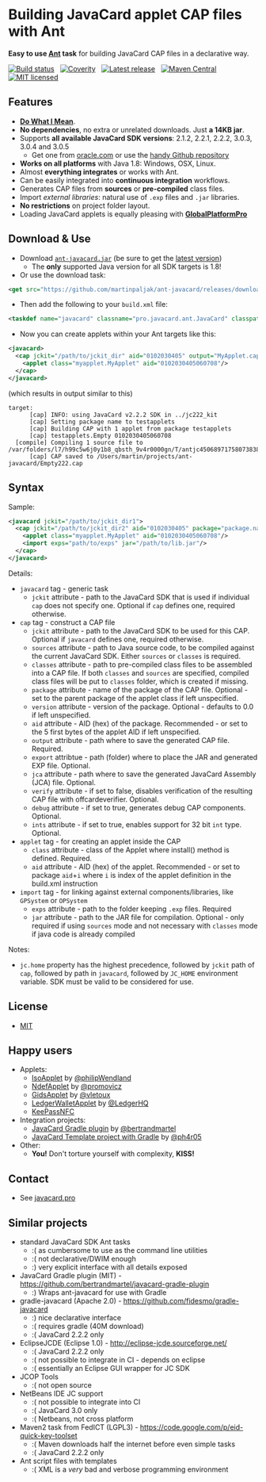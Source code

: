 # Building JavaCard applet CAP files with Ant

**Easy to use [Ant](https://ant.apache.org/) task** for building JavaCard CAP files in a declarative way.

[![Build status](https://travis-ci.org/martinpaljak/ant-javacard.svg?branch=master)](https://travis-ci.org/martinpaljak/ant-javacard) &nbsp; [![Coverity](https://scan.coverity.com/projects/8418/badge.svg)](https://scan.coverity.com/projects/martinpaljak-ant-javacard) &nbsp; [![Latest release](https://img.shields.io/github/release/martinpaljak/ant-javacard.svg)](https://github.com/martinpaljak/ant-javacard/releases/latest) &nbsp; [![Maven Central](https://maven-badges.herokuapp.com/maven-central/com.github.martinpaljak/ant-javacard/badge.svg)](https://mvnrepository.com/artifact/com.github.martinpaljak/ant-javacard) &nbsp; [![MIT licensed](https://img.shields.io/badge/license-MIT-blue.svg)](https://github.com/martinpaljak/ant-javacard/blob/master/LICENSE)

## Features
 * **[Do What I Mean](http://en.wikipedia.org/wiki/DWIM)**.
 * **No dependencies**, no extra or unrelated downloads. Just **a 14KB jar**.
 * Supports **all available JavaCard SDK versions**: 2.1.2, 2.2.1, 2.2.2, 3.0.3, 3.0.4 and 3.0.5
   * Get one from [oracle.com](http://www.oracle.com/technetwork/java/embedded/javacard/downloads/javacard-sdk-2043229.html) or use the [handy Github repository](https://github.com/martinpaljak/oracle_javacard_sdks)
 * **Works on all platforms** with Java 1.8: Windows, OSX, Linux.
 * Almost **everything integrates** or works with Ant.
 * Can be easily integrated into **continuous integration** workflows.
 * Generates CAP files from **sources** or **pre-compiled** class files.
 * Import *external libraries*: natural use of `.exp` files and `.jar` libraries.
 * **No restrictions** on project folder layout.
 * Loading JavaCard applets is equally pleasing with **[GlobalPlatformPro](https://github.com/martinpaljak/GlobalPlatformPro)**

## Download & Use
 * Download [`ant-javacard.jar`](https://github.com/martinpaljak/ant-javacard/releases/download/18.01.17/ant-javacard.jar) (be sure to get the [latest version](https://github.com/martinpaljak/ant-javacard/releases/latest))
   * The **only** supported Java version for all SDK targets is 1.8!
 * Or use the download task:
```xml
<get src="https://github.com/martinpaljak/ant-javacard/releases/download/18.01.17/ant-javacard.jar" dest="." skipexisting="true"/>
```
 * Then add the following to your `build.xml` file:
```xml
<taskdef name="javacard" classname="pro.javacard.ant.JavaCard" classpath="ant-javacard.jar"/>
```
 * Now you can create applets within your Ant targets like this:
```xml
<javacard>
  <cap jckit="/path/to/jckit_dir" aid="0102030405" output="MyApplet.cap" sources="src/myapplet">
    <applet class="myapplet.MyApplet" aid="0102030405060708"/>
  </cap>
</javacard>
```
(which results in output similar to this)
```
target:
      [cap] INFO: using JavaCard v2.2.2 SDK in ../jc222_kit
      [cap] Setting package name to testapplets
      [cap] Building CAP with 1 applet from package testapplets
      [cap] testapplets.Empty 0102030405060708
  [compile] Compiling 1 source file to /var/folders/l7/h99c5w6j0y1b8_qbsth_9v4r0000gn/T/antjc4506897175807383834
      [cap] CAP saved to /Users/martin/projects/ant-javacard/Empty222.cap
```
## Syntax
Sample:

```xml
<javacard jckit="/path/to/jckit_dir1">
  <cap jckit="/path/to/jckit_dir2" aid="0102030405" package="package.name" version="0.1" output="MyApplet.cap" sources="src/myapplet" classes="path/to/classes" export="mylib">
    <applet class="myapplet.MyApplet" aid="0102030405060708"/>
    <import exps="path/to/exps" jar="/path/to/lib.jar"/>
  </cap>
</javacard>
```
Details:
 * `javacard` tag - generic task
   * `jckit` attribute - path to the JavaCard SDK that is used if individual `cap` does not specify one. Optional if `cap` defines one, required otherwise.
 * `cap` tag - construct a CAP file
   * `jckit` attribute - path to the JavaCard SDK to be used for this CAP. Optional if `javacard` defines one, required otherwise. 
   * `sources` attribute - path to Java source code, to be compiled against the current JavaCard SDK. Either `sources` or `classes` is required.
   * `classes` attribute - path to pre-compiled class files to be assembled into a CAP file. If both `classes` and `sources` are specified, compiled class files will be put to `classes` folder, which is created if missing.
   * `package` attribute - name of the package of the CAP file. Optional - set to the parent package of the applet class if left unspecified.
   * `version` attribute - version of the package. Optional - defaults to 0.0 if left unspecified.
   * `aid` attribute - AID (hex) of the package. Recommended - or set to the 5 first bytes of the applet AID if left unspecified.
   * `output` attribute - path where to save the generated CAP file. Required.
   * `export` attribtue - path (folder) where to place the JAR and generated EXP file. Optional.
   * `jca` attribute - path where to save the generated JavaCard Assembly (JCA) file. Optional.
   * `verify` attribute - if set to false, disables verification of the resulting CAP file with offcardeverifier. Optional.
   * `debug` attribute - if set to true, generates debug CAP components. Optional.
   * `ints` attribute - if set to true, enables support for 32 bit `int` type. Optional.
 * `applet` tag - for creating an applet inside the CAP
   * `class` attribute - class of the Applet where install() method is defined. Required.
   * `aid` attribute - AID (hex) of the applet. Recommended - or set to package `aid`+`i` where `i` is index of the applet definition in the build.xml instruction
 * `import` tag - for linking against external components/libraries, like `GPSystem` or `OPSystem`
   * `exps` attribute - path to the folder keeping `.exp` files. Required
   * `jar` attribute - path to the JAR file for compilation. Optional - only required if using `sources` mode and not necessary with `classes` mode if java code is already compiled

Notes:
 * `jc.home` property has the highest precedence, followed by `jckit` path of `cap`, followed by path in `javacard`, followed by `JC_HOME` environment variable. SDK must be valid to be considered for use.

## License
 * [MIT](./LICENSE)

## Happy users
* Applets:
  * [IsoApplet](https://github.com/philipWendland/IsoApplet) by [@philipWendland](https://github.com/philipWendland)
  * [NdefApplet](https://github.com/promovicz/javacard-ndef) by [@promovicz](https://github.com/promovicz)
  * [GidsApplet](https://github.com/vletoux/GidsApplet) by [@vletoux](https://github.com/vletoux)
  * [LedgerWalletApplet](https://github.com/LedgerHQ/ledger-javacard) by [@LedgerHQ](https://github.com/LedgerHQ)
  * [KeePassNFC](https://github.com/nfd/smartcard_crypto_applet)
* Integration projects:
  * [JavaCard Gradle plugin](https://github.com/bertrandmartel/javacard-gradle-plugin) by [@bertrandmartel](https://github.com/bertrandmartel)
  * [JavaCard Template project with Gradle](https://github.com/ph4r05/javacard-gradle-template) by [@ph4r05](https://github.com/ph4r05)
* Other:
  * **You!** Don't torture yourself with complexity, **KISS!**

## Contact
 * See [javacard.pro](https://javacard.pro)

## Similar projects
 * standard JavaCard SDK Ant tasks
   * :( as cumbersome to use as the command line utilities
   * :( not declarative/DWIM enough
   * :) very explicit interface with all details exposed
 * JavaCard Gradle plugin (MIT) - https://github.com/bertrandmartel/javacard-gradle-plugin
   * :) Wraps ant-javacard for use with Gradle
 * gradle-javacard (Apache 2.0) - https://github.com/fidesmo/gradle-javacard
   * :) nice declarative interface
   * :( requires gradle (40M download) 
   * :( JavaCard 2.2.2 only
 * EclipseJCDE (Eclipse 1.0) - http://eclipse-jcde.sourceforge.net/
   * :( JavaCard 2.2.2 only
   * :( not possible to integrate in CI - depends on eclipse
   * :( essentially an Eclipse GUI wrapper for JC SDK
 * JCOP Tools
   * :( not open source
 * NetBeans IDE JC support
   * :( not possible to integrate into CI
   * :( JavaCard 3.0 only
   * :( Netbeans, not cross platform
 * Maven2 task from FedICT (LGPL3) - https://code.google.com/p/eid-quick-key-toolset
   * :( Maven downloads half the internet before even simple tasks
   * :( JavaCard 2.2.2 only
 * Ant script files with templates
   * :( XML is a *very* bad and verbose programming environment
